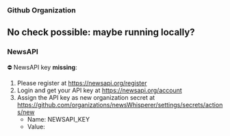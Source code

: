 ### Github Organization  
No check possible: maybe running locally?  
---  
### NewsAPI  
:no_entry: NewsAPI key **missing**:  
1. Please register at https://newsapi.org/register  
2. Login and get your API key at https://newsapi.org/account  
3. Assign the API key as new organization secret at https://github.com/organizations/newsWhisperer/settings/secrets/actions/new  
   * Name:  NEWSAPI_KEY   
   * Value: <Your key here>   
